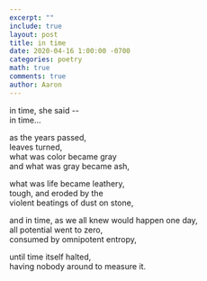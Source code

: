 ```yaml
---
excerpt: ""
include: true
layout: post
title: in time 
date: 2020-04-16 1:00:00 -0700
categories: poetry
math: true
comments: true
author: Aaron
---
```




in time, she said --  
in time...  

as the years passed,  
leaves turned,  
what was color became gray  
and what was gray became ash,  

what was life became leathery,  
tough, and eroded by the  
violent beatings of dust on stone,  

and in time, as we all knew would happen one day,  
all potential went to zero,  
consumed by omnipotent entropy,  

until time itself halted,  
having nobody around to measure it.
